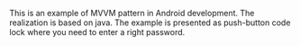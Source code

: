 This is an example of MVVM pattern in Android development. The realization is based on java.
The example is presented as push-button code lock where you need to enter a right password.

